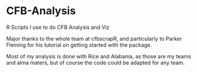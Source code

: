 # CFB-Analysis
R Scripts I use to do CFB Analysis and Viz

Major thanks to the whole team at cfbscrapR, and particularly to Parker Fleming for his tutorial on getting started with the package.

Most of my analysis is done with Rice and Alabama, as those are my teams and alma maters, but of course the code could be adapted for any team.
